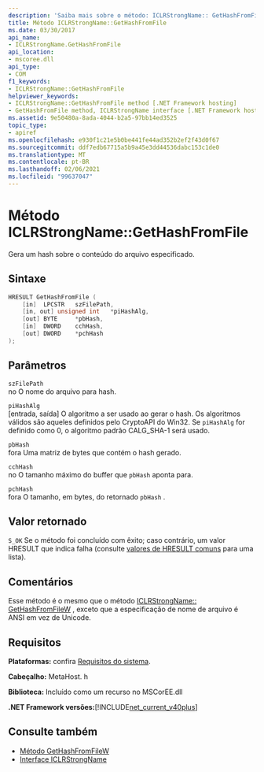 ```yaml
---
description: 'Saiba mais sobre o método: ICLRStrongName:: GetHashFromFile'
title: Método ICLRStrongName::GetHashFromFile
ms.date: 03/30/2017
api_name:
- ICLRStrongName.GetHashFromFile
api_location:
- mscoree.dll
api_type:
- COM
f1_keywords:
- ICLRStrongName::GetHashFromFile
helpviewer_keywords:
- ICLRStrongName::GetHashFromFile method [.NET Framework hosting]
- GetHashFromFile method, ICLRStrongName interface [.NET Framework hosting]
ms.assetid: 9e50480a-8ada-4044-b2a5-97bb14ed3525
topic_type:
- apiref
ms.openlocfilehash: e930f1c21e5b0be441fe44ad352b2ef2f43d0f67
ms.sourcegitcommit: ddf7edb67715a5b9a45e3dd44536dabc153c1de0
ms.translationtype: MT
ms.contentlocale: pt-BR
ms.lasthandoff: 02/06/2021
ms.locfileid: "99637047"
---
```

# <a name="iclrstrongnamegethashfromfile-method"></a>Método ICLRStrongName::GetHashFromFile

Gera um hash sobre o conteúdo do arquivo especificado.  
  
## <a name="syntax"></a>Sintaxe  
  
```cpp  
HRESULT GetHashFromFile (  
    [in]  LPCSTR   szFilePath,  
    [in, out] unsigned int   *piHashAlg,
    [out] BYTE     *pbHash,
    [in]  DWORD    cchHash,
    [out] DWORD    *pchHash  
);  
```  
  
## <a name="parameters"></a>Parâmetros  

 `szFilePath`  
 no O nome do arquivo para hash.  
  
 `piHashAlg`  
 [entrada, saída] O algoritmo a ser usado ao gerar o hash. Os algoritmos válidos são aqueles definidos pelo CryptoAPI do Win32. Se `piHashAlg` for definido como 0, o algoritmo padrão CALG_SHA-1 será usado.  
  
 `pbHash`  
 fora Uma matriz de bytes que contém o hash gerado.  
  
 `cchHash`  
 no O tamanho máximo do buffer que `pbHash` aponta para.  
  
 `pchHash`  
 fora O tamanho, em bytes, do retornado `pbHash` .  
  
## <a name="return-value"></a>Valor retornado  

 `S_OK` Se o método foi concluído com êxito; caso contrário, um valor HRESULT que indica falha (consulte [valores de HRESULT comuns](/windows/win32/seccrypto/common-hresult-values) para uma lista).  
  
## <a name="remarks"></a>Comentários  

 Esse método é o mesmo que o método [ICLRStrongName:: GetHashFromFileW](iclrstrongname-gethashfromfilew-method.md) , exceto que a especificação de nome de arquivo é ANSI em vez de Unicode.  
  
## <a name="requirements"></a>Requisitos  

 **Plataformas:** confira [Requisitos do sistema](../../get-started/system-requirements.md).  
  
 **Cabeçalho:** MetaHost. h  
  
 **Biblioteca:** Incluído como um recurso no MSCorEE.dll  
  
 **.NET Framework versões:**[!INCLUDE[net_current_v40plus](../../../../includes/net-current-v40plus-md.md)]  
  
## <a name="see-also"></a>Consulte também

- [Método GetHashFromFileW](iclrstrongname-gethashfromfilew-method.md)
- [Interface ICLRStrongName](iclrstrongname-interface.md)
